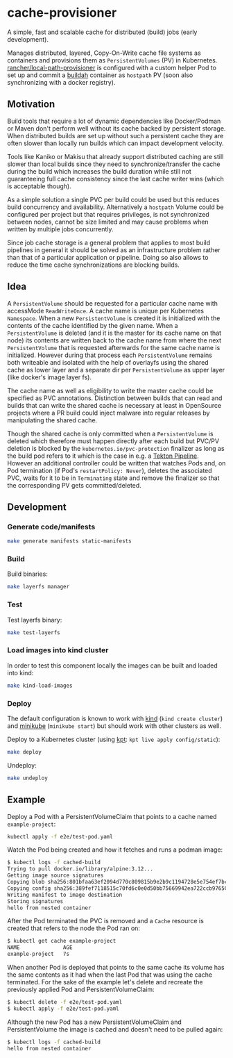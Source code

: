 # cache-provisioner

A simple, fast and scalable cache for distributed (build) jobs (early development).  

Manages distributed, layered, Copy-On-Write cache file systems as containers and provisions them as `PersistentVolumes` (PV) in Kubernetes.
[rancher/local-path-provisioner](https://github.com/rancher/local-path-provisioner) is configured with a custom helper Pod to set up and commit a [buildah](https://github.com/containers/buildah) container as `hostpath` PV (soon also synchronizing with a docker registry).

## Motivation

Build tools that require a lot of dynamic dependencies like Docker/Podman or
Maven don't perform well without its cache backed by persistent storage.
When distributed builds are set up without such a persistent cache
they are often slower than locally run builds which can impact development
velocity.  

Tools like Kaniko or Makisu that already support distributed caching are still
slower than local builds since they need to synchronize/transfer the cache
during the build which increases the build duration while still not guaranteeing
full cache consistency since the last cache writer wins (which is acceptable though).  

As a simple solution a single PVC per build could be used but this reduces build concurrency and availability.
Alternatively a `hostpath` Volume could be configured per project but that requires privileges,
is not synchronized between nodes, cannot be size limited and may cause problems
when written by multiple jobs concurrently.  

Since job cache storage is a general problem that applies to most build
pipelines in general it should be solved as an infrastructure problem rather
than that of a particular application or pipeline.
Doing so also allows to reduce the time cache synchronizations are blocking builds.

## Idea

A `PersistentVolume` should be requested for a particular cache name with accessMode `ReadWriteOnce`.
A cache name is unique per Kubernetes `Namespace`.
When a new `PersistentVolume` is created it is initialized with the contents
of the cache identified by the given name.
When a `PersistentVolume` is deleted (and it is the master for its cache name on that node)
its contents are written back to the cache name from where the next `PersistentVolume`
that is requested afterwards for the same cache name is initialized.
However during that process each `PersistentVolume` remains both writeable
and isolated with the help of overlayfs using the shared cache as lower layer
and a separate dir per `PersistentVolume` as upper layer (like docker's image layer fs).  

The cache name as well as eligibility to write the master cache could be
specified as PVC annotations. Distinction between builds that can read and
builds that can write the shared cache is necessary at least in OpenSource
projects where a PR build could inject malware into regular releases
by manipulating the shared cache.  

Though the shared cache is only committed when a `PersistentVolume` is deleted
which therefore must happen directly after each build but PVC/PV deletion is
blocked by the `kubernetes.io/pvc-protection` finalizer as long as the build
pod refers to it which is the case in e.g. a
[Tekton Pipeline](https://github.com/tektoncd/pipeline/blob/v0.15.1/docs/pipelineruns.md#specifying-resources).
However an additional controller could be written that watches Pods and,
on Pod termination (if Pod's `restartPolicy: Never`), deletes the associated PVC,
waits for it to be in `Terminating` state and remove the finalizer
so that the corresponding PV gets committed/deleted.


## Development

### Generate code/manifests

```sh
make generate manifests static-manifests
```

### Build
Build binaries:
```sh
make layerfs manager
```

### Test
Test layerfs binary:
```sh
make test-layerfs
```

### Load images into kind cluster
In order to test this component locally the images can be built and loaded into kind:
```sh
make kind-load-images
```

### Deploy
The default configuration is known to work with [kind](https://github.com/kubernetes-sigs/kind) (`kind create cluster`) and [minikube](https://github.com/kubernetes/minikube) (`minikube start`) but should work with other clusters as well.  

Deploy to a Kubernetes cluster (using [kpt](https://github.com/GoogleContainerTools/kpt): `kpt live apply config/static`):
```sh
make deploy
```
Undeploy:
```sh
make undeploy
```

## Example

Deploy a Pod with a PersistentVolumeClaim that points to a cache named `example-project`:
```sh
kubectl apply -f e2e/test-pod.yaml
```
Watch the Pod being created and how it fetches and runs a podman image:
```sh
$ kubectl logs -f cached-build
Trying to pull docker.io/library/alpine:3.12...
Getting image source signatures
Copying blob sha256:801bfaa63ef2094d770c809815b9e2b9c1194728e5e754ef7bc764030e140cea
Copying config sha256:389fef7118515c70fd6c0e0d50bb75669942ea722ccb976507d7b087e54d5a23
Writing manifest to image destination
Storing signatures
hello from nested container
```

After the Pod terminated the PVC is removed and a `Cache` resource is created that refers to the node the Pod ran on:
```sh
$ kubectl get cache example-project
NAME              AGE
example-project   7s
```

When another Pod is deployed that points to the same cache its volume has the same contents as it had when the last Pod that was using the cache terminated.
For the sake of the example let's delete and recreate the previously applied Pod and PersistentVolumeClaim:
```sh
$ kubectl delete -f e2e/test-pod.yaml
$ kubectl apply -f e2e/test-pod.yaml
```

Although the new Pod has a new PersistentVolumeClaim and PersistentVolume the image is cached and doesn't need to be pulled again:
```sh
$ kubectl logs -f cached-build
hello from nested container
```
